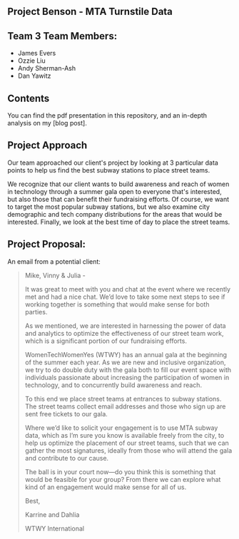 Project Benson - MTA Turnstile Data
--

## Team 3 Team Members:
 * James Evers
 * Ozzie Liu
 * Andy Sherman-Ash
 * Dan Yawitz

## Contents
You can find the pdf presentation in this repository, and an in-depth analysis
on my [blog post].

## Project Approach
Our team approached our client's project by looking at 3 particular data points
to help us find the best subway stations to place street teams.

We recognize that our client wants to build awareness and reach of women in
technology through a summer gala open to everyone that's interested, but also
those that can benefit their fundraising efforts. Of course, we want to target
the most popular subway stations, but we also examine city demographic and tech
company distributions for the areas that would be interested. Finally, we look
at the best time of day to place the street teams.

## Project Proposal:
 An email from a potential client:

 > Mike, Vinny & Julia -
 >
 > It was great to meet with you and chat at the event where we recently met and had a nice chat. We’d love to take some next steps to see if working together is something that would make sense for both parties.
 >
 > As we mentioned, we are interested in harnessing the power of data and analytics to optimize the effectiveness of our street team work, which is a significant portion of our fundraising efforts.
 >
 > WomenTechWomenYes (WTWY) has an annual gala at the beginning of the summer each year. As we are new and inclusive organization, we try to do double duty with the gala both to fill our event space with individuals passionate about increasing the participation of women in technology, and to concurrently build awareness and reach.
 >
 > To this end we place street teams at entrances to subway stations. The street teams collect email addresses and those who sign up are sent free tickets to our gala.
 >
 > Where we’d like to solicit your engagement is to use MTA subway data, which as I’m sure you know is available freely from the city, to help us optimize the placement of our street teams, such that we can gather the most signatures, ideally from those who will attend the gala and contribute to our cause.
 >
 > The ball is in your court now—do you think this is something that would be feasible for your group? From there we can explore what kind of an engagement would make sense for all of us.
 >
 > Best,
 >
 > Karrine and Dahlia
 >
 > WTWY International
